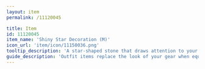 ```yaml
---
layout: item
permalink: /11120045

title: Item
id: 11120045
item_name: 'Shiny Star Decoration (M)'
icon_url: 'item/icon/11150036.png'
tooltip_description: 'A star-shaped stone that draws attention to your face.'
guide_description: 'Outfit items replace the look of your gear when equipped.'
---
```

